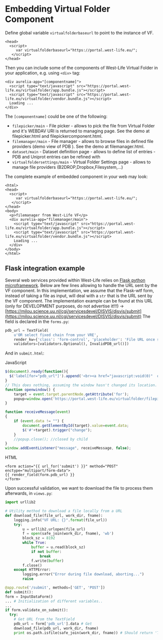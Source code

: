 # Embedding Virtual Folder Component

Define global variable `virtualfolderbaseurl` to point to the instance of VF. 

```markup
<head>
  <script>
     var virtualfolderbaseurl="https://portal.west-life.eu/";
   </script>
</head>
```

Then you can include some of the components of West-Life Virtual Folder in your application, e.g. using `<div>` tag:

```markup
<div aurelia-app="[componentname]">
  <script type="text/javascript" src="https://portal.west-life.eu/virtualfolder/app.bundle.js"></script>
  <script type="text/javascript" src="https://portal.west-life.eu/virtualfolder/vendor.bundle.js"></script>
  Loading ...
</div>
```

The `[componentname]` could be one of the following:

* `filepicker/main` - File picker - allows to pick the file from Virtual Folder and it's WEBDAV URI is returned to managing page. See the demo at filepicker.html and filepickercomponent.html.
* `filemanager/main` - File manager - allows to browse files in defined file providers \(demo view of PDB \). See the demo at filemanager.html.
* `dataset/main` - Dataset definition page - allows to define list of entries - PDB and Uniprot entries can be refined with
* `virtualfoldersettings/main` - Virtual Folder Settings page - allows to manage file providers \(B2DROP,Dropbox,Filesystem,...\)

The complete example of embedded component in your web may look:

```markup
<html>
<head>
  <script>
     var virtualfolderbaseurl="https://portal.west-life.eu/";
   </script>
</head>
<body>
  <p>filemanager from West-Life VF</p>
  <div aurelia-app="filemanager/main">
    <script type="text/javascript" src="https://portal.west-life.eu/virtualfolder/app.bundle.js"></script>
    <script type="text/javascript" src="https://portal.west-life.eu/virtualfolder/vendor.bundle.js"></script>
    Loading ...
  </div>
</body>
</html>
```

## Flask integration example

Several web services provided within West-Life relies on [Flask python microframework](http://flask.pocoo.org/). Below are few lines allowing to handle the URL sent by the VF component. In this implementation, we assume that the Flask-wtf form, instead of taking a file as input, will deal with a `str` that is the URL sent by the VF component. The implementation example can be found at this URL \(only for DEVELOPMENT purposes, do not advertise it!!!\) -&gt; [https://milou.science.uu.nl/cgi/servicesdevel/DISVIS/disvis/submit](https://milou.science.uu.nl/cgi/servicesdevel/DISVIS/disvis/submit) The field is declared in the `forms.py`:

```python
pdb_url = TextField(
    u'OR select fixed chain from your VRE',
    render_kw={'class': 'form-control', 'placeholder': 'File URL once selected'},
    validators=[validators.Optional(), InvalidPDB_url()])
```

And in `submit.html`:

JavaScript

```javascript
$(document).ready(function(){
  $('label[for="pdb_url"]').append('<br><a href="javascript:void(0)"  onclick="openwindow(); return false;"> Choose VRE file.</a>')
}
// This does nothing, assuming the window hasn't changed its location.
function openwindow() {
    target = event.target.parentNode.getAttribute('for');
    popup=window.open('https://portal.west-life.eu/virtualfolder/filepickercomponent.html', 'newwindow', 'width=640, height=480');
}

function receiveMessage(event)
{
    if (event.data != "") {
        document.getElementById(target).value=event.data;
        $('#'+target).trigger("change");
    }
    //popup.close(); //closed by child
}
window.addEventListener("message", receiveMessage, false);
```

HTML

```markup
<form action="{{ url_for('submit') }}" method="POST" enctype="multipart/form-data">
{{ render_field(form.pdb_url) }}
</form>
```

Upon successful validation, we want to download the file to process them afterwards, in `views.py`:

```python
import urllib2

# Utility method to download a file locally from a URL
def download_file(file_url, work_dir, fname):
    logging.info("VF URL: {}".format(file_url))
    try:
        u = urllib2.urlopen(file_url)
        f = open(safe_join(work_dir, fname), 'wb')
        block_sz = 8192
        while True:
            buffer = u.read(block_sz)
            if not buffer:
                break
            f.write(buffer)
        f.close()
    except HTTPError:
        logging.error("Error during file download, aborting...")
        raise

@app.route('/submit', methods=['GET', 'POST'])
def submit():
form = InputDataForm()
... # Initialization of different variables..
...
if form.validate_on_submit():
  try:
    # Get URL from the TextField
    pdb_url = form['pdb_url'].data # Get 
    download_file(pdb_url, work_dir, fname)
    print os.path.isfile(safe_join(work_dir, fname)) # Should return 'True'
```

